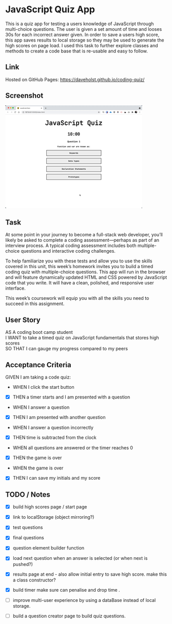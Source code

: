 # JavaScript Quiz App

This is a quiz app for testing a users knowledge of JavaScript through multi-choice questions. The user is given a set amount of time and looses 30s for each incorrect answer given. In order to save a users high score, this app saves results to local storage so they may be used to generate the high scores on page load. I used this task to further explore classes and methods to create a code base that is re-usable and easy to follow.

## Link

Hosted on GitHub Pages: https://daveholst.github.io/coding-quiz/

## Screenshot

![App Screenshot as gif](./assets/screenshots/js-gif.gif)

## Task

At some point in your journey to become a full-stack web developer, you’ll likely be asked to complete a coding assessment&mdash;perhaps as part of an interview process. A typical coding assessment includes both multiple-choice questions and interactive coding challenges.

To help familiarize you with these tests and allow you to use the skills covered in this unit, this week’s homework invites you to build a timed coding quiz with multiple-choice questions. This app will run in the browser and will feature dynamically updated HTML and CSS powered by JavaScript code that you write. It will have a clean, polished, and responsive user interface.

This week’s coursework will equip you with all the skills you need to succeed in this assignment.

## User Story

AS A coding boot camp student\
I WANT to take a timed quiz on JavaScript fundamentals that stores high scores\
SO THAT I can gauge my progress compared to my peers

## Acceptance Criteria

GIVEN I am taking a code quiz:

- WHEN I click the start button
- [x] THEN a timer starts and I am presented with a question
- WHEN I answer a question
- [x] THEN I am presented with another question
- WHEN I answer a question incorrectly
- [x] THEN time is subtracted from the clock
- WHEN all questions are answered or the timer reaches 0
- [x] THEN the game is over
- WHEN the game is over
- [x] THEN I can save my initials and my score

## TODO / Notes

- [x] build high scores page / start page
- [x] link to localStorage (object mirroring?)
- [x] test questions
- [x] final questions
- [x] question element builder function
- [x] load next question when an answer is selected (or when next is pushed?)
- [x] results page at end - also allow initial entry to save high score. make this a class constructor?
- [x] build timer make sure can penalise and drop time .

- [ ] improve multi-user experience by using a dataBase instead of local storage.
- [ ] build a question creator page to build quiz questions.
